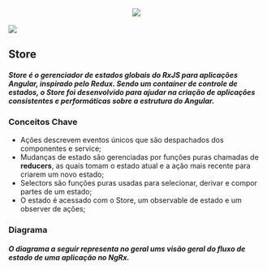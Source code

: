 <div align="center">
  <img src="https://user-images.githubusercontent.com/61476935/115932683-c3e1ba00-a463-11eb-94c8-a906fcd5ad8b.png">
</div>
<br>     
<img src="https://img.shields.io/static/v1?label=Angular&message=Library&color=purple&style=for-the-badge&logo=Angular"/>

<h2>
  Store
</h2>

<h5>
  Store é o gerenciador de estados globais do RxJS para aplicações Angular, inspirado pelo Redux.
  Sendo um container de controle de estados, o Store foi desenvolvido para ajudar na criação de 
  aplicações consistentes e performáticas sobre a estrutura do Angular.
</h5>

<h3>
  Conceitos Chave
</h3>

<ul>
  <li>
   Ações descrevem eventos únicos que são despachados dos componentes e service;
  </li>
  <li>
   Mudanças de estado são gerenciadas por funções puras chamadas de <strong>reducers</strong>,
   as quais tomam o estado atual e a ação mais recente para criarem um novo estado;
  </li>
  <li>
   Selectors são funções puras usadas para selecionar, derivar e compor partes de um estado;
  </li>
  <li>
   O estado é acessado com o Store, um observable de estado e um observer de ações;
  </li>
</ul>

<h3>
  Diagrama
</h3>

<h5>
  O diagrama a seguir representa no geral ums visão geral do fluxo de estado de uma
  aplicação no NgRx.
</h5>
